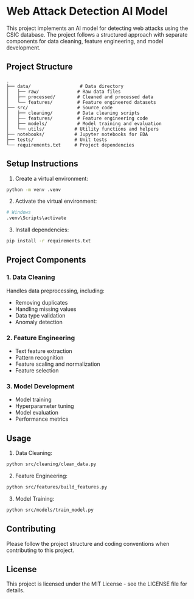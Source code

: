 # Web Attack Detection AI Model

This project implements an AI model for detecting web attacks using the CSIC database. The project follows a structured approach with separate components for data cleaning, feature engineering, and model development.

## Project Structure

```
.
├── data/                  # Data directory
│   ├── raw/              # Raw data files
│   ├── processed/        # Cleaned and processed data
│   └── features/         # Feature engineered datasets
├── src/                  # Source code
│   ├── cleaning/         # Data cleaning scripts
│   ├── features/         # Feature engineering code
│   ├── models/           # Model training and evaluation
│   └── utils/           # Utility functions and helpers
├── notebooks/           # Jupyter notebooks for EDA
├── tests/               # Unit tests
└── requirements.txt     # Project dependencies
```

## Setup Instructions

1. Create a virtual environment:
```bash
python -m venv .venv
```

2. Activate the virtual environment:
```bash
# Windows
.venv\Scripts\activate
```

3. Install dependencies:
```bash
pip install -r requirements.txt
```

## Project Components

### 1. Data Cleaning
Handles data preprocessing, including:
- Removing duplicates
- Handling missing values
- Data type validation
- Anomaly detection

### 2. Feature Engineering
- Text feature extraction
- Pattern recognition
- Feature scaling and normalization
- Feature selection

### 3. Model Development
- Model training
- Hyperparameter tuning
- Model evaluation
- Performance metrics

## Usage

1. Data Cleaning:
```bash
python src/cleaning/clean_data.py
```

2. Feature Engineering:
```bash
python src/features/build_features.py
```

3. Model Training:
```bash
python src/models/train_model.py
```

## Contributing

Please follow the project structure and coding conventions when contributing to this project.

## License

This project is licensed under the MIT License - see the LICENSE file for details.